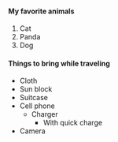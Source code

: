 #### My favorite animals
1. Cat
2. Panda
3. Dog

#### Things to bring while traveling
* Cloth
* Sun block
* Suitcase
* Cell phone
  * Charger
    * With quick charge
* Camera

